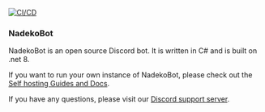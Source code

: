 [![CI/CD](https://github.com/nadeko-bot/nadekobot/actions/workflows/ci.yml/badge.svg)](https://github.com/nadeko-bot/nadekobot/actions/workflows/ci.yml)

### NadekoBot

NadekoBot is an open source Discord bot. It is written in C# and is built on .net 8.

If you want to run your own instance of NadekoBot, please check out the [Self hosting Guides and Docs](https://nadekobot.readthedocs.io/en/latest).

If you have any questions, please visit our [Discord support server](https://discord.nadeko.bot).

